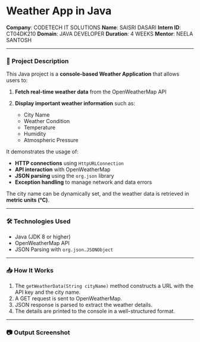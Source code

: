 
# **Weather App in Java**

**Company**: CODETECH IT SOLUTIONS
**Name**: SAISRI DASARI
**Intern ID**: CT04DK210
**Domain**: JAVA DEVELOPER
**Duration**: 4 WEEKS
**Mentor**: NEELA SANTOSH

---

### 📌 **Project Description**

This Java project is a **console-based Weather Application** that allows users to:

1. **Fetch real-time weather data** from the OpenWeatherMap API
2. **Display important weather information** such as:

   * City Name
   * Weather Condition
   * Temperature
   * Humidity
   * Atmospheric Pressure

It demonstrates the usage of:

* **HTTP connections** using `HttpURLConnection`
* **API interaction** with OpenWeatherMap
* **JSON parsing** using the `org.json` library
* **Exception handling** to manage network and data errors

The city name can be dynamically set, and the weather data is retrieved in **metric units (°C)**.

---

### 🛠️ **Technologies Used**

* Java (JDK 8 or higher)
* OpenWeatherMap API
* JSON Parsing with `org.json.JSONObject`

---

### 📥 **How It Works**

1. The `getWeatherData(String cityName)` method constructs a URL with the API key and the city name.
2. A GET request is sent to OpenWeatherMap.
3. JSON response is parsed to extract the weather details.
4. The details are printed to the console in a well-structured format.

---


### 📷 **Output Screenshot**

